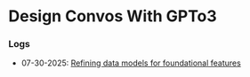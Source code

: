 # Design Convos With GPTo3
### Logs
- 07-30-2025: [Refining data models for foundational features](https://chatgpt.com/share/688ab564-996c-8010-94e4-1f0d943b69e7)